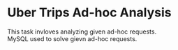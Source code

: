 # Uber Trips Ad-hoc Analysis

This task invloves analyzing given ad-hoc requests.  
MySQL used to solve gievn ad-hoc requests.
